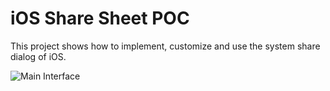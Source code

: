 # iOS Share Sheet POC

This project shows how to implement, customize and use the system share dialog of iOS.

![Main Interface](/Users/angelocammalleri/Projects/Share-POC/Share-POC/screenshot.png)